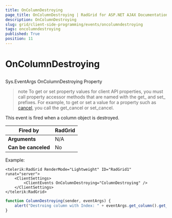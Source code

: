 ```yaml
---
title: OnColumnDestroying
page_title: OnColumnDestroying | RadGrid for ASP.NET AJAX Documentation
description: OnColumnDestroying
slug: grid/client-side-programming/events/oncolumndestroying
tags: oncolumndestroying
published: True
position: 11
---
```


# OnColumnDestroying



## 

Sys.EventArgs OnColumnDestroying Property

>note To get or set property values for client API properties, you must call property accessor methods that are named with the get_ and set_ prefixes. For example, to get or set a value for a property such as [cancel](http://msdn.microsoft.com/en-us/library/bb310859.aspx), you call the get_cancel or set_cancel.
>


This event is fired when a column object is destroyed.


|  **Fired by**  | RadGrid |
| ------ | ------ |
| **Arguments** |N/A|
| **Can be canceled** |No|

Example:

````ASP.NET
<telerik:RadGrid RenderMode="Lightweight" ID="RadGrid1" runat="server">
    <ClientSettings>
        <ClientEvents OnColumnDestroying="ColumnDestroying" />
    </ClientSettings>
</telerik:RadGrid>
````



````JavaScript
function ColumnDestroying(sender, eventArgs) {
    alert("Destroing column with Index: " + eventArgs.get_column().get_uniqueName());
}
````


